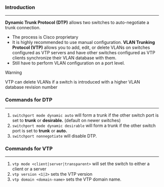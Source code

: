 ### Introduction
---
**Dynamic Trunk Protocol (DTP)** allows two switches to auto-negotiate a trunk connection. 
- The process is Cisco proprietary
- It is highly recommended to use manual configuration.
**VLAN Trunking Protocol (VTP)** allows you to add, edit, or delete VLANs on switches configured as VTP servers and have other switches configured as VTP clients synchronize their VLAN database with them.
- Still have to perform VLAN configuration on a port level.

>[!warning]
>VTP can delete VLANs if a switch is introduced with a higher VLAN database revision number

### Commands for DTP
---
1. `switchport mode dynamic auto` will form a trunk if the other switch port is set to **trunk** or **desirable.** (default on newer switches)
2. `switchport mode dynamic desirable` will form a trunk if the other switch port is set to **trunk** or **auto.**
3. `switchport nonnegotiate` will disable DTP.

### Commands for VTP
---
1. `vtp mode <client|server|transparent>` will set the switch to either a client or a server
2. `vtp version <1|2>` sets the VTP version
3. `vtp domain <domain-name>` sets the VTP domain name.